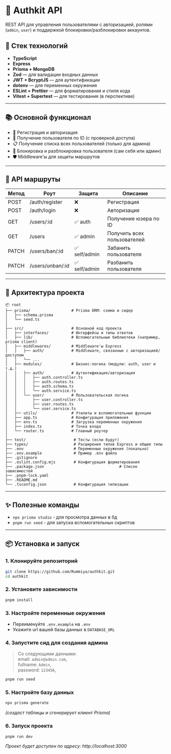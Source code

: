 # 👤 Authkit API

REST API для управления пользователями с авторизацией, ролями (`admin`, `user`) и поддержкой блокировки/разблокировки аккаунтов.

## 🚀 Стек технологий

- **TypeScript**
- **Express**
- **Prisma + MongoDB**
- **Zod** — для валидации входных данных
- **JWT + BcryptJS** — для аутентификации
- **dotenv** — для переменных окружения
- **ESLint + Prettier** — для форматирования и стиля кода
- **Vitest + Supertest** — для тестирования (в перспективе) 

---

## 📚 Основной функционал
- 🔐 Регистрация и авторизация
- 🧾 Получение пользователя по ID (с проверкой доступа)
- 📋 Получение списка всех пользователей (только для админа)
- 🚫 Блокировка и разблокировка пользователя (сам себя или админ)
- 🛡️ Middleware'ы для защиты маршрутов

---

## 📡 API маршруты

| Метод | Роут             | Защита        | Описание                          |
|-------|------------------|---------------|-----------------------------------|
| POST  | /auth/register   | ❌            | Регистрация                       |
| POST  | /auth/login      | ❌            | Авторизация                       |
| GET   | /users/:id       | ✅ auth       | Получение юзера по ID             |
| GET   | /users           | ✅ admin      | Получить всех пользователей       |
| PATCH | /users/ban/:id   | ✅ self/admin | Забанить пользователя             |
| PATCH | /users/unban/:id | ✅ self/admin | Разбанить пользователя            |

---

## 🧭 Архитектура проекта

```
📦 root
├── prisma/                  # Prisma ORM: схема и сидер
│   ├── schema.prisma
│   └── seed.ts
│
├── src/                     # Основной код проекта
│   ├── interfaces/          # Интерфейсы и типы ответов
│   ├── lib/                 # Вспомогательные библиотеки (например, prisma client)
│   ├── middlewares/         # Middleware'ы Express
│   │   ├── auth/            # Middleware, связанные с авторизацией/доступом
│   │   └── ...
│   ├── modules/             # Бизнес-логика (модули: auth, user и т.д.)
│   │   ├── auth/            # Аутентификация/авторизация
│   │   │   ├── auth.controller.ts
│   │   │   ├── auth.routes.ts
│   │   │   ├── auth.schema.ts
│   │   │   └── auth.service.ts
│   │   └── user/            # Пользовательская логика
│   │       ├── user.controller.ts
│   │       ├── user.routes.ts
│   │       └── user.service.ts
│   ├── utils/               # Утилиты и вспомогательные функции
│   ├── app.ts               # Конфигурация приложения
│   ├── env.ts               # Загрузка переменных окружения
│   ├── index.ts             # Точка входа
│   └── router.ts            # Главный роутер
│
├── test/                     # Тесты (если будут)
├── types/                    # Расширения типов Express и общие типы
├── .env                      # Переменные окружения (локально)
├── .env.example              # Пример .env файла
├── .gitignore
├── .eslint.config.mjs        # Конфигурация форматирования
├── .package.json							      # Список зависимостей
├── .pnpm-lock.yaml
├── .README.md
└── .tsconfig.json            # Конфигурация типизации
```

---

## ✨ Полезные команды
- `npx prisma studio` - для просмотра данных в бд
- `pnpm run seed` - для запуска вспомогательных скриптов

---

## 📦 Установка и запуск

### 1. Клонируйте репозиторий
```bash
git clone https://github.com/Rummiya/authkit.git
cd authkit
```

### 2. Установите зависимости 
```bash
pnpm install
```

### 3. Настройте переменные окружения 
- Переименуйте `.env.example` на `.env`
- Укажите url вашей базы данных в `DATABASE_URL` 

### 4. Запустите сид для создания админа
> Со следующими данными:   
> email: `admin@admin.com`,  
>	fullname: `Admin`,  
>	password: `123456`,
 
```bash
pnpm run seed
```

### 5. Настройте базу данных
```bash
npx prisma generate
```
_(создаст таблицы и сгенерирует клиент Prisma)_

### 6. Запуск проекта
```bash
pnpm run dev
```
_Проект будет доступен по адресу: http://localhost:3000_

